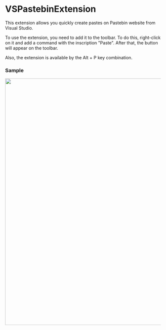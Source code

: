 # VSPastebinExtension

This extension allows you quickly create pastes on Pastebin website from Visual Studio.

To use the extension, you need to add it to the toolbar. To do this, right-click on it and add a command with the inscription "Paste". After that, the button will appear on the toolbar.

Also, the extension is available by the Alt + P key combination.

### Sample
<img src="https://a.radikal.ru/a35/2102/16/cddb15804049.png" width="800">
